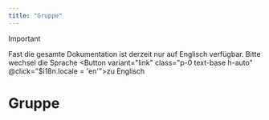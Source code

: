 ```yaml
---
title: "Gruppe"
---
```


<script setup>
import { LucideLanguages } from "lucide-vue-next";
import { Button } from "@/components/ui/button";
</script>

> [!IMPORTANT]
> Fast die gesamte Dokumentation ist derzeit nur auf Englisch verfügbar.
> Bitte wechsel die <LucideLanguages class="size-5 inline-block" /> Sprache <Button variant="link" class="p-0 text-base h-auto" @click="$i18n.locale = 'en'">zu Englisch</Button>

# Gruppe
